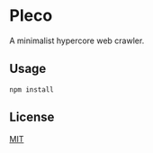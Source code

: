 # Pleco

A minimalist hypercore web crawler.

## Usage

```console
npm install
```

## License

[MIT](LICENSE.txt)
